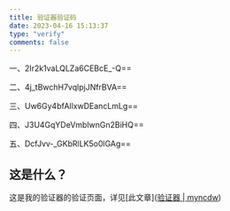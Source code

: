```yaml
---
title: 验证器验证码
date: 2023-04-16 15:13:37
type: "verify"
comments: false
---
```


一、2Ir2k1vaLQLZa6CEBcE_-Q==

二、4j_tBwchH7vqlpjJNfrBVA==

三、Uw6Gy4bfAllxwDEancLmLg==

四、J3U4GqYDeVmblwnGn2BiHQ==

五、DcfJvv-_GKbRlLK5o0lGAg==

## 这是什么？

这是我的验证器的验证页面，详见[此文章]([验证器 | myncdw](https://myncdw.cn/2023/04/17/%E9%AA%8C%E8%AF%81%E5%99%A8/))
